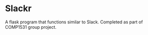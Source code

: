 # Slackr
A flask program that functions similar to Slack. Completed as part of COMP1531 group project.
